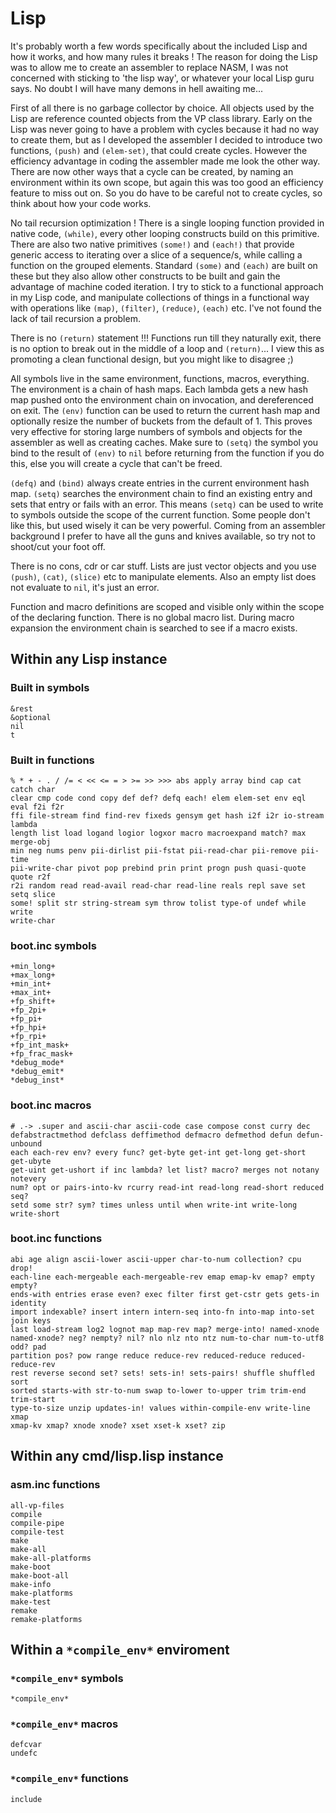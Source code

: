 # Lisp

It's probably worth a few words specifically about the included Lisp and how it
works, and how many rules it breaks ! The reason for doing the Lisp was to
allow me to create an assembler to replace NASM, I was not concerned with
sticking to 'the lisp way', or whatever your local Lisp guru says. No doubt I
will have many demons in hell awaiting me...

First of all there is no garbage collector by choice. All objects used by the
Lisp are reference counted objects from the VP class library. Early on the Lisp
was never going to have a problem with cycles because it had no way to create
them, but as I developed the assembler I decided to introduce two functions,
`(push)` and `(elem-set)`, that could create cycles. However the efficiency
advantage in coding the assembler made me look the other way. There are now
other ways that a cycle can be created, by naming an environment within its own
scope, but again this was too good an efficiency feature to miss out on. So you
do have to be careful not to create cycles, so think about how your code works.

No tail recursion optimization ! There is a single looping function provided in
native code, `(while)`, every other looping constructs build on this primitive.
There are also two native primitives `(some!)` and `(each!)` that provide
generic access to iterating over a slice of a sequence/s, while calling a
function on the grouped elements. Standard `(some)` and `(each)` are built on
these but they also allow other constructs to be built and gain the advantage
of machine coded iteration. I try to stick to a functional approach in my Lisp
code, and manipulate collections of things in a functional way with operations
like `(map)`, `(filter)`, `(reduce)`, `(each)` etc. I've not found the lack of
tail recursion a problem.

There is no `(return)` statement !!! Functions run till they naturally exit,
there is no option to break out in the middle of a loop and `(return)`... I
view this as promoting a clean functional design, but you might like to
disagree ;)

All symbols live in the same environment, functions, macros, everything. The
environment is a chain of hash maps. Each lambda gets a new hash map pushed
onto the environment chain on invocation, and dereferenced on exit. The `(env)`
function can be used to return the current hash map and optionally resize the
number of buckets from the default of 1. This proves very effective for storing
large numbers of symbols and objects for the assembler as well as creating
caches. Make sure to `(setq)` the symbol you bind to the result of `(env)` to
`nil` before returning from the function if you do this, else you will create a
cycle that can't be freed.

`(defq)` and `(bind)` always create entries in the current environment hash
map. `(setq)` searches the environment chain to find an existing entry and sets
that entry or fails with an error. This means `(setq)` can be used to write to
symbols outside the scope of the current function. Some people don't like this,
but used wisely it can be very powerful. Coming from an assembler background I
prefer to have all the guns and knives available, so try not to shoot/cut your
foot off.

There is no cons, cdr or car stuff. Lists are just vector objects and you use
`(push)`, `(cat)`, `(slice)` etc to manipulate elements. Also an empty list
does not evaluate to `nil`, it's just an error.

Function and macro definitions are scoped and visible only within the scope of
the declaring function. There is no global macro list. During macro expansion
the environment chain is searched to see if a macro exists.

## Within any Lisp instance

### Built in symbols

```vdu
&rest
&optional
nil
t
```

### Built in functions

```vdu
% * + - . / /= < << <= = > >= >> >>> abs apply array bind cap cat catch char
clear cmp code cond copy def def? defq each! elem elem-set env eql eval f2i f2r
ffi file-stream find find-rev fixeds gensym get hash i2f i2r io-stream lambda
length list load logand logior logxor macro macroexpand match? max merge-obj
min neg nums penv pii-dirlist pii-fstat pii-read-char pii-remove pii-time
pii-write-char pivot pop prebind prin print progn push quasi-quote quote r2f
r2i random read read-avail read-char read-line reals repl save set setq slice
some! split str string-stream sym throw tolist type-of undef while write
write-char
```

### boot.inc symbols

```vdu
+min_long+
+max_long+
+min_int+
+max_int+
+fp_shift+
+fp_2pi+
+fp_pi+
+fp_hpi+
+fp_rpi+
+fp_int_mask+
+fp_frac_mask+
*debug_mode*
*debug_emit*
*debug_inst*
```

### boot.inc macros

```vdu
# .-> .super and ascii-char ascii-code case compose const curry dec
defabstractmethod defclass deffimethod defmacro defmethod defun defun-unbound
each each-rev env? every func? get-byte get-int get-long get-short get-ubyte
get-uint get-ushort if inc lambda? let list? macro? merges not notany notevery
num? opt or pairs-into-kv rcurry read-int read-long read-short reduced seq?
setd some str? sym? times unless until when write-int write-long write-short
```

### boot.inc functions

```vdu
abi age align ascii-lower ascii-upper char-to-num collection? cpu drop!
each-line each-mergeable each-mergeable-rev emap emap-kv emap? empty empty?
ends-with entries erase even? exec filter first get-cstr gets gets-in identity
import indexable? insert intern intern-seq into-fn into-map into-set join keys
last load-stream log2 lognot map map-rev map? merge-into! named-xnode
named-xnode? neg? nempty? nil? nlo nlz nto ntz num-to-char num-to-utf8 odd? pad
partition pos? pow range reduce reduce-rev reduced-reduce reduced-reduce-rev
rest reverse second set? sets! sets-in! sets-pairs! shuffle shuffled sort
sorted starts-with str-to-num swap to-lower to-upper trim trim-end trim-start
type-to-size unzip updates-in! values within-compile-env write-line xmap
xmap-kv xmap? xnode xnode? xset xset-k xset? zip
```

## Within any cmd/lisp.lisp instance

### asm.inc functions

```vdu
all-vp-files
compile
compile-pipe
compile-test
make
make-all
make-all-platforms
make-boot
make-boot-all
make-info
make-platforms
make-test
remake
remake-platforms
```

## Within a `*compile_env*` enviroment

### `*compile_env*` symbols

```vdu
*compile_env*
```

### `*compile_env*` macros

```vdu
defcvar
undefc
```

### `*compile_env*` functions

```vdu
include
```
